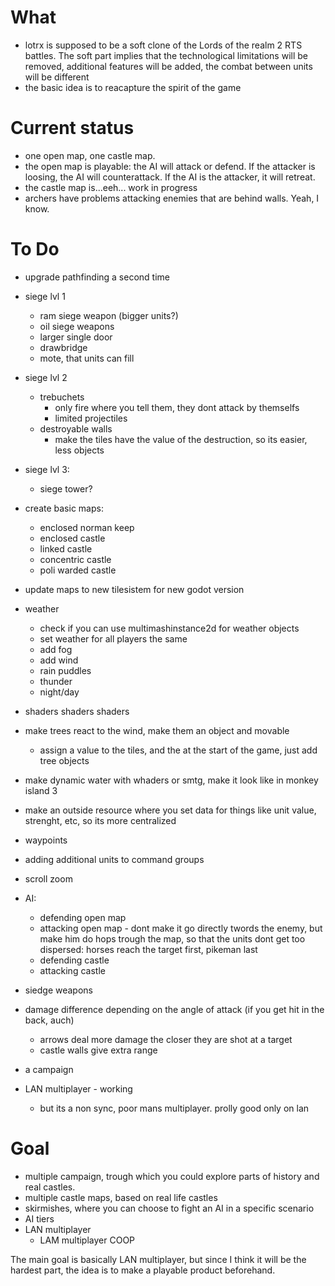 # What
- lotrx is supposed to be a soft clone of the Lords of the realm 2 RTS battles. The soft part implies that the technological limitations will be removed, additional features will be added, the combat between units will be different
- the basic idea is to reacapture the spirit of the game

# Current status
- one open map, one castle map.
- the open map is playable: the AI will attack or defend. If the attacker is loosing, the AI will counterattack. If the AI is the attacker, it will retreat.
- the castle map is...eeh... work in progress
- archers have problems attacking enemies that are behind walls. Yeah, I know.

# To Do
- upgrade pathfinding a second time

- siege lvl 1
	- ram siege weapon (bigger units?)
	- oil siege weapons
	- larger single door
	- drawbridge
	- mote, that units can fill
- siege lvl 2
	- trebuchets
		- only fire where you tell them, they dont attack by themselfs
		- limited projectiles
	- destroyable walls
		- make the tiles have the value of the destruction, so its easier, less objects
- siege lvl 3:
	- siege tower?
- create basic maps:
	- enclosed norman keep
	- enclosed castle
	- linked castle
	- concentric castle
	- poli warded castle
- update maps to new tilesistem for new godot version
- weather
	- check if you can use multimashinstance2d for weather objects
	- set weather for all players the same
	- add fog
	- add wind
	- rain puddles
	- thunder
	- night/day
- shaders shaders shaders
- make trees react to the wind, make them an object and movable
	- assign a value to the tiles, and the at the start of the game, just add tree objects
- make dynamic water with whaders or smtg, make it look like in monkey island 3
- make an outside resource where you set data for things like unit value, strenght, etc, so its more centralized
- waypoints
- adding additional units to command groups
- scroll zoom
- AI:
	- defending open map
	- attacking open map
            - dont make it go directly twords the enemy, but make him do hops trough the map, so that the units dont get too dispersed: horses reach the target first, pikeman last
	- defending castle
	- attacking castle
- siedge weapons
- damage difference depending on the angle of attack (if you get hit in the back, auch)
	- arrows deal more damage the closer they are shot at a target
	- castle walls give extra range
- a campaign
- LAN multiplayer - working
    - but its a non sync, poor mans multiplayer. prolly good only on lan

# Goal
- multiple campaign, trough which you could explore parts of history and real castles.
- multiple castle maps, based on real life castles
- skirmishes, where you can choose to fight an AI in a specific scenario
- AI tiers
- LAN multiplayer
	- LAM multiplayer COOP

The main goal is basically LAN multiplayer, but since I think it will be the hardest part, the idea is to make a playable product beforehand.
